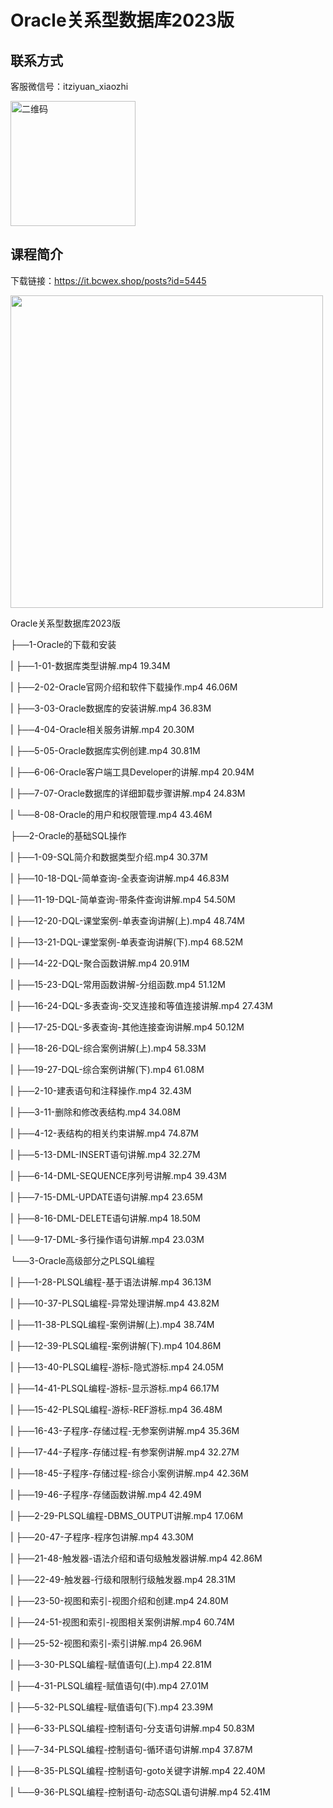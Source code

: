 # Oracle关系型数据库2023版

## 联系方式

客服微信号：itziyuan_xiaozhi

<img src="https://ziyuanyun.oss-cn-guangzhou.aliyuncs.com/common/20240614073449/666b82192834a.jpg" width="200" height="200" alt="二维码">

## 课程简介

下载链接：https://it.bcwex.shop/posts?id=5445

<img src="https://ziyuanyun.oss-cn-guangzhou.aliyuncs.com/yun/20241201162111/674c1c775627e.jpg" width="500" alt="">

  Oracle关系型数据库2023版



 ├──1-Oracle的下载和安装

 | ├──1-01-数据库类型讲解.mp4 19.34M

 | ├──2-02-Oracle官网介绍和软件下载操作.mp4 46.06M

 | ├──3-03-Oracle数据库的安装讲解.mp4 36.83M

 | ├──4-04-Oracle相关服务讲解.mp4 20.30M

 | ├──5-05-Oracle数据库实例创建.mp4 30.81M

 | ├──6-06-Oracle客户端工具Developer的讲解.mp4 20.94M

 | ├──7-07-Oracle数据库的详细卸载步骤讲解.mp4 24.83M

 | └──8-08-Oracle的用户和权限管理.mp4 43.46M

 ├──2-Oracle的基础SQL操作

 | ├──1-09-SQL简介和数据类型介绍.mp4 30.37M

 | ├──10-18-DQL-简单查询-全表查询讲解.mp4 46.83M

 | ├──11-19-DQL-简单查询-带条件查询讲解.mp4 54.50M

 | ├──12-20-DQL-课堂案例-单表查询讲解(上).mp4 48.74M

 | ├──13-21-DQL-课堂案例-单表查询讲解(下).mp4 68.52M

 | ├──14-22-DQL-聚合函数讲解.mp4 20.91M

 | ├──15-23-DQL-常用函数讲解-分组函数.mp4 51.12M

 | ├──16-24-DQL-多表查询-交叉连接和等值连接讲解.mp4 27.43M

 | ├──17-25-DQL-多表查询-其他连接查询讲解.mp4 50.12M

 | ├──18-26-DQL-综合案例讲解(上).mp4 58.33M

 | ├──19-27-DQL-综合案例讲解(下).mp4 61.08M

 | ├──2-10-建表语句和注释操作.mp4 32.43M

 | ├──3-11-删除和修改表结构.mp4 34.08M

 | ├──4-12-表结构的相关约束讲解.mp4 74.87M

 | ├──5-13-DML-INSERT语句讲解.mp4 32.27M

 | ├──6-14-DML-SEQUENCE序列号讲解.mp4 39.43M

 | ├──7-15-DML-UPDATE语句讲解.mp4 23.65M

 | ├──8-16-DML-DELETE语句讲解.mp4 18.50M

 | └──9-17-DML-多行操作语句讲解.mp4 23.03M

 └──3-Oracle高级部分之PLSQL编程

 | ├──1-28-PLSQL编程-基于语法讲解.mp4 36.13M

 | ├──10-37-PLSQL编程-异常处理讲解.mp4 43.82M

 | ├──11-38-PLSQL编程-案例讲解(上).mp4 38.74M

 | ├──12-39-PLSQL编程-案例讲解(下).mp4 104.86M

 | ├──13-40-PLSQL编程-游标-隐式游标.mp4 24.05M

 | ├──14-41-PLSQL编程-游标-显示游标.mp4 66.17M

 | ├──15-42-PLSQL编程-游标-REF游标.mp4 36.48M

 | ├──16-43-子程序-存储过程-无参案例讲解.mp4 35.36M

 | ├──17-44-子程序-存储过程-有参案例讲解.mp4 32.27M

 | ├──18-45-子程序-存储过程-综合小案例讲解.mp4 42.36M

 | ├──19-46-子程序-存储函数讲解.mp4 42.49M

 | ├──2-29-PLSQL编程-DBMS_OUTPUT讲解.mp4 17.06M

 | ├──20-47-子程序-程序包讲解.mp4 43.30M

 | ├──21-48-触发器-语法介绍和语句级触发器讲解.mp4 42.86M

 | ├──22-49-触发器-行级和限制行级触发器.mp4 28.31M

 | ├──23-50-视图和索引-视图介绍和创建.mp4 24.80M

 | ├──24-51-视图和索引-视图相关案例讲解.mp4 60.74M

 | ├──25-52-视图和索引-索引讲解.mp4 26.96M

 | ├──3-30-PLSQL编程-赋值语句(上).mp4 22.81M

 | ├──4-31-PLSQL编程-赋值语句(中).mp4 27.01M

 | ├──5-32-PLSQL编程-赋值语句(下).mp4 23.39M

 | ├──6-33-PLSQL编程-控制语句-分支语句讲解.mp4 50.83M

 | ├──7-34-PLSQL编程-控制语句-循环语句讲解.mp4 37.87M

 | ├──8-35-PLSQL编程-控制语句-goto关键字讲解.mp4 22.40M

 | └──9-36-PLSQL编程-控制语句-动态SQL语句讲解.mp4 52.41M

  